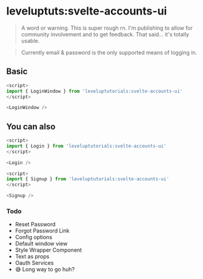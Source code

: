 # leveluptuts:svelte-accounts-ui

> A word or warning. This is super rough rn. I'm publishing to allow for community involvement and to get feedback. That said... it's totally usable.

> Currently email & password is the only supported means of logging in.

## Basic

```js
<script>
import { LoginWindow } from 'leveluptutorials:svelte-accounts-ui'
</script>

<LoginWindow />
```

## You can also

```js
<script>
import { Login } from 'leveluptutorials:svelte-accounts-ui'
</script>

<Login />
```

```js
<script>
import { Signup } from 'leveluptutorials:svelte-accounts-ui'
</script>

<Signup />
```

### Todo

- Reset Password
- Forgot Password Link
- Config options
- Default window view
- Style Wrapper Component
- Text as props
- Oauth Services
- 😅 Long way to go huh?
